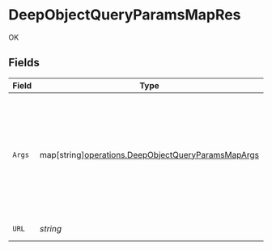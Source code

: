 # DeepObjectQueryParamsMapRes

OK


## Fields

| Field                                                                                                                                                                                                   | Type                                                                                                                                                                                                    | Required                                                                                                                                                                                                | Description                                                                                                                                                                                             | Example                                                                                                                                                                                                 |
| ------------------------------------------------------------------------------------------------------------------------------------------------------------------------------------------------------- | ------------------------------------------------------------------------------------------------------------------------------------------------------------------------------------------------------- | ------------------------------------------------------------------------------------------------------------------------------------------------------------------------------------------------------- | ------------------------------------------------------------------------------------------------------------------------------------------------------------------------------------------------------- | ------------------------------------------------------------------------------------------------------------------------------------------------------------------------------------------------------- |
| `Args`                                                                                                                                                                                                  | map[string][operations.DeepObjectQueryParamsMapArgs](../../../pkg/models/operations/deepobjectqueryparamsmapargs.md)                                                                                    | :heavy_check_mark:                                                                                                                                                                                      | N/A                                                                                                                                                                                                     | {<br/>"mapArrParam[test]": [<br/>"test",<br/>"test2"<br/>],<br/>"mapArrParam[test2]": [<br/>"test3",<br/>"test4"<br/>],<br/>"mapParam[test]": "value",<br/>"mapParam[test2]": "value2"<br/>}            |
| `URL`                                                                                                                                                                                                   | *string*                                                                                                                                                                                                | :heavy_check_mark:                                                                                                                                                                                      | N/A                                                                                                                                                                                                     | http://localhost:35123/anything/queryParams/deepObject/map?mapArrParam[test2]=test3&mapArrParam[test2]=test4&mapArrParam[test]=test&mapArrParam[test]=test2&mapParam[test2]=value2&mapParam[test]=value |